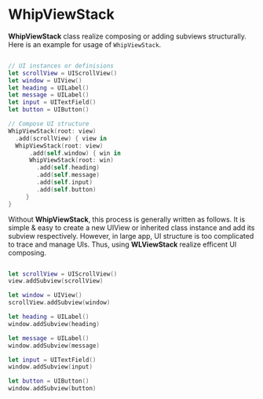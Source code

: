 # WhipViewStack

**WhipViewStack** class realize composing or adding subviews structurally.
Here is an example for usage of `WhipViewStack`.

```swift

// UI instances or definisions
let scrollView = UIScrollView()
let window = UIView()
let heading = UILabel()
let message = UILabel()
let input = UITextField()
let button = UIButton()

// Compose UI structure
WhipViewStack(root: view)
  .add(scrollView) { view in
  WhipViewStack(root: view)
      .add(self.window) { win in
      WhipViewStack(root: win)
        .add(self.heading)
        .add(self.message)
        .add(self.input)
        .add(self.button)
     }
}
```

Without **WhipViewStack**, this process is generally written as follows.
It is simple & easy to create a new UIView or inherited class instance and add its subview respectively.
However, in large app, UI structure is too complicated to trace and manage UIs.
Thus, using **WLViewStack** realize efficent UI composing.

```swift

let scrollView = UIScrollView()
view.addSubview(scrollView)

let window = UIView()
scrollView.addSubview(window)

let heading = UILabel()
window.addSubview(heading)

let message = UILabel()
window.addSubview(message)

let input = UITextField()
window.addSubview(input)

let button = UIButton()
window.addSubview(button)
```
